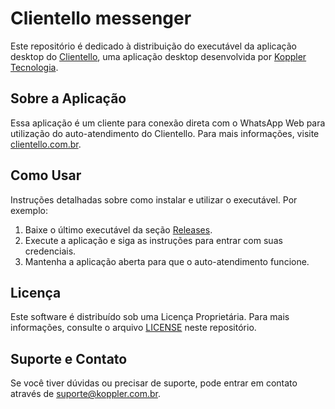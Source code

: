 # Clientello messenger

Este repositório é dedicado à distribuição do executável da aplicação desktop do [Clientello](https://clientello.com.br/), uma aplicação desktop desenvolvida por [Koppler Tecnologia](https://koppler.com.br/).

## Sobre a Aplicação

Essa aplicação é um cliente para conexão direta com o WhatsApp Web para utilização do auto-atendimento do Clientello. Para mais informações, visite [clientello.com.br](https://clientello.com.br/).

## Como Usar

Instruções detalhadas sobre como instalar e utilizar o executável. Por exemplo:

1. Baixe o último executável da seção [Releases](link-para-releases).
2. Execute a aplicação e siga as instruções para entrar com suas credenciais.
3. Mantenha a aplicação aberta para que o auto-atendimento funcione.

## Licença

Este software é distribuído sob uma Licença Proprietária. Para mais informações, consulte o arquivo [LICENSE](LICENSE) neste repositório.

## Suporte e Contato

Se você tiver dúvidas ou precisar de suporte, pode entrar em contato através de suporte@koppler.com.br.
